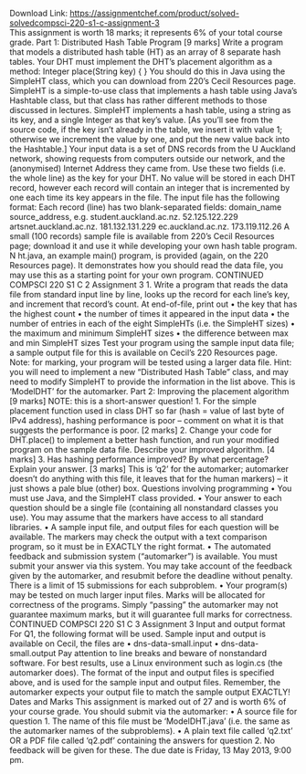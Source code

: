 Download Link: https://assignmentchef.com/product/solved-solvedcompsci-220-s1-c-assignment-3
<br>
This assignment is worth 18 marks; it represents 6% of your total course grade. Part 1: Distributed Hash Table Program [9 marks] Write a program that models a distributed hash table (HT) as an array of 8 separate hash tables. Your DHT must implement the DHT’s placement algorithm as a method: Integer place(String key) { } You should do this in Java using the SimpleHT class, which you can download from 220’s Cecil Resources page. SimpleHT is a simple-to-use class that implements a hash table using Java’s Hashtable class, but that class has rather different methods to those discussed in lectures. SimpleHT implements a hash table, using a string as its key, and a single Integer as that key’s value. [As you’ll see from the source code, if the key isn’t already in the table, we insert it with value 1; otherwise we increment the value by one, and put the new value back into the Hashtable.] Your input data is a set of DNS records from the U Auckland network, showing requests from computers outside our network, and the (anonymised) Internet Address they came from. Use these two fields (i.e. the whole line) as the key for your DHT. No value will be stored in each DHT record, however each record will contain an integer that is incremented by one each time its key appears in the file. The input file has the following format: Each record (line) has two blank-separated fields: domain_name source_address, e.g. student.auckland.ac.nz. 52.125.122.229 artsnet.auckland.ac.nz. 181.132.131.229 ec.auckland.ac.nz. 173.119.112.26 A small (100 records) sample file is available from 220’s Cecil Resources page; download it and use it while developing your own hash table program. N ht.java, an example main() program, is provided (again, on the 220 Resources page). It demonstrates how you should read the data file, you may use this as a starting point for your own program. CONTINUED COMPSCI 220 S1 C 2 Assignment 3 1. Write a program that reads the data file from standard input line by line, looks up the record for each line’s key, and increment that record’s count. At end-of-file, print out • the key that has the highest count • the number of times it appeared in the input data • the number of entries in each of the eight SimpleHTs (i.e. the SimpleHT sizes) • the maximum and minimum SimpleHT sizes • the difference between max and min SimpleHT sizes Test your program using the sample input data file; a sample output file for this is available on Cecil’s 220 Resources page. Note: for marking, your program will be tested using a larger data file. Hint: you will need to implement a new “Distributed Hash Table” class, and may need to modify SimpleHT to provide the information in the list above. This is ‘ModelDHT’ for the automarker. Part 2: Improving the placement algorithm [9 marks] NOTE: this is a short-answer question! 1. For the simple placement function used in class DHT so far (hash = value of last byte of IPv4 address), hashing performance is poor – comment on what it is that suggests the performance is poor. [2 marks] 2. Change your code for DHT.place() to implement a better hash function, and run your modified program on the sample data file. Describe your improved algorithm. [4 marks] 3. Has hashing performance improved? By what percentage? Explain your answer. [3 marks] This is ‘q2’ for the automarker; automarker doesn’t do anything with this file, it leaves that for the human markers) – it just shows a pale blue (other) box. Questions involving programming • You must use Java, and the SimpleHT class provided. • Your answer to each question should be a single file (containing all nonstandard classes you use). You may assume that the markers have access to all standard libraries. • A sample input file, and output files for each question will be available. The markers may check the output with a text comparison program, so it must be in EXACTLY the right format. • The automated feedback and submission system (“automarker”) is available. You must submit your answer via this system. You may take account of the feedback given by the automarker, and resubmit before the deadline without penalty. There is a limit of 15 submissions for each subproblem. • Your program(s) may be tested on much larger input files. Marks will be allocated for correctness of the programs. Simply “passing” the automarker may not guarantee maximum marks, but it will guarantee full marks for correctness. CONTINUED COMPSCI 220 S1 C 3 Assignment 3 Input and output format For Q1, the following format will be used. Sample input and output is available on Cecil, the files are • dns-data-small.input • dns-data-small.output Pay attention to line breaks and beware of nonstandard software. For best results, use a Linux environment such as login.cs (the automarker does). The format of the input and output files is specified above, and is used for the sample input and output files. Remember, the automarker expects your output file to match the sample output EXACTLY! Dates and Marks This assignment is marked out of 27 and is worth 6% of your course grade. You should submit via the automarker: • A source file for question 1. The name of this file must be ‘ModelDHT.java’ (i.e. the same as the automarker names of the subproblems). • A plain text file called ‘q2.txt’ OR a PDF file called ‘q2.pdf’ containing the answers for question 2. No feedback will be given for these. The due date is Friday, 13 May 2013, 9:00 pm.